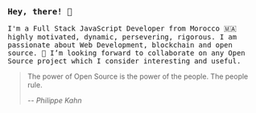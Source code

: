 ### <samp>Hey, there! 👋 </samp>

<samp>I'm a Full Stack JavaScript Developer from Morocco 🇲🇦 highly motivated, dynamic, persevering, rigorous. I am passionate about Web Development, blockchain and open source. 🤗 I’m looking forward to collaborate on any Open Source project which I consider interesting and useful.</samp>
  
> The power of Open Source is the power of the people. The people rule.
>
> -- <cite>Philippe Kahn</cite>

